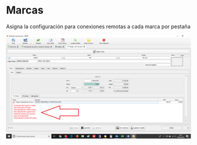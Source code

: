 # Marcas

Asigna la configuración para conexiones remotas a cada marca por pestaña

![](../../../../.gitbook/assets/image%20%28277%29.png)

